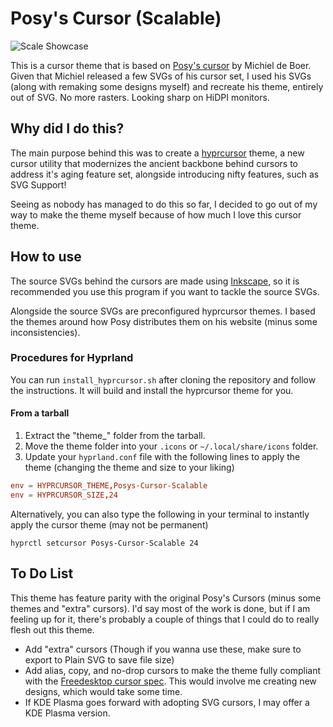 # Posy's Cursor (Scalable)
![Scale Showcase](https://github.com/user-attachments/assets/ceb1c365-c883-4732-bd62-94110213d688)

This is a cursor theme that is based on [Posy's cursor](https://www.michieldb.nl/other/cursors/) by Michiel de Boer. Given that Michiel released a few SVGs of his cursor set, I used his SVGs (along with remaking some designs myself) and recreate his theme, entirely out of SVG. No more rasters. Looking sharp on HiDPI monitors.

## Why did I do this?
The main purpose behind this was to create a [hyprcursor](https://wiki.hyprland.org/Hypr-Ecosystem/hyprcursor/) theme, a new cursor utility that modernizes the ancient backbone behind cursors to address it's aging feature set, alongside introducing nifty features, such as SVG Support!

Seeing as nobody has managed to do this so far, I decided to go out of my way to make the theme myself because of how much I love this cursor theme.

## How to use
The source SVGs behind the cursors are made using [Inkscape](https://inkscape.org/), so it is recommended you use this program if you want to tackle the source SVGs.

Alongside the source SVGs are preconfigured hyprcursor themes. I based the themes around how Posy distributes them on his website (minus some inconsistencies). 
### Procedures for Hyprland
You can run ``install_hyprcursor.sh`` after cloning the repository and follow the instructions. It will build and install the hyprcursor theme for you.
#### From a tarball
1. Extract the "theme_" folder from the tarball.
2. Move the theme folder into your `.icons` or `~/.local/share/icons` folder.
3. Update your `hyprland.conf` file with the following lines to apply the theme (changing the theme and size to your liking)
```conf
env = HYPRCURSOR_THEME,Posys-Cursor-Scalable
env = HYPRCURSOR_SIZE,24
```
Alternatively, you can also type the following in your terminal to instantly apply the cursor theme (may not be permanent)
```
hyprctl setcursor Posys-Cursor-Scalable 24
```
## To Do List
This theme has feature parity with the original Posy's Cursors (minus some themes and "extra" cursors). I'd say most of the work is done, but if I am feeling up for it, there's probably a couple of things that I could do to really flesh out this theme.
- Add "extra" cursors (Though if you wanna use these, make sure to export to Plain SVG to save file size)
- Add alias, copy, and no-drop cursors to make the theme fully compliant with the [Freedesktop cursor spec](https://www.freedesktop.org/wiki/Specifications/cursor-spec/). This would involve me creating new designs, which would take some time.
- If KDE Plasma goes forward with adopting SVG cursors, I may offer a KDE Plasma version.
